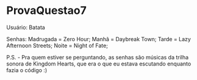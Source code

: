 # ProvaQuestao7

Usuário: Batata

Senhas:
Madrugada = Zero Hour;
Manhã = Daybreak Town;
Tarde = Lazy Afternoon Streets;
Noite = Night of Fate;

P.S. - Pra quem estiver se perguntando, as senhas são músicas da trilha sonora de Kingdom Hearts, que era o que eu estava escutando enquanto fazia o código :)
